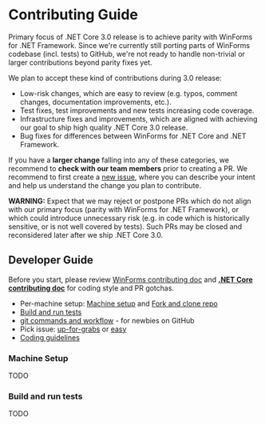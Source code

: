 # Contributing Guide

Primary focus of .NET Core 3.0 release is to achieve parity with WinForms for .NET Framework.
Since we're currently still porting parts of WinForms codebase (incl. tests) to GitHub, we're not ready to handle non-trivial or larger contributions beyond parity fixes yet.

We plan to accept these kind of contributions during 3.0 release:
* Low-risk changes, which are easy to review (e.g. typos, comment changes, documentation improvements, etc.).
* Test fixes, test improvements and new tests increasing code coverage.
* Infrastructure fixes and improvements, which are aligned with achieving our goal to ship high quality .NET Core 3.0 release.
* Bug fixes for differences between WinForms for .NET Core and .NET Framework.

If you have a **larger change** falling into any of these categories, we recommend to **check with our team members** prior to creating a PR.
We recommend to first create a [new issue](https://github.com/dotnet/winforms/issues), where you can describe your intent and help us understand the change you plan to contribute.

**WARNING:** Expect that we may reject or postpone PRs which do not align with our primary focus (parity with WinForms for .NET Framework), 
or which could introduce unnecessary risk (e.g. in code which is historically sensitive, or is not well covered by tests).
Such PRs may be closed and reconsidered later after we ship .NET Core 3.0.



## Developer Guide

Before you start, please review [WinForms contributing doc](TODO) and **[.NET Core contributing doc](https://github.com/dotnet/corefx/blob/master/Documentation/project-docs/contributing.md)** for coding style and PR gotchas.

* Per-machine setup: [Machine setup](#machine-setup) and [Fork and clone repo](https://github.com/dotnet/corefx/wiki/Checking-out-the-code-repository)
* [Build and run tests](#build-and-run-tests)
* [git commands and workflow](https://github.com/dotnet/corefx/wiki/git-reference) - for newbies on GitHub
* Pick issue: [up-for-grabs](https://github.com/dotnet/winforms/issues?q=is%3Aopen+is%3Aissue+label%3Aup-for-grabs) or [easy](https://github.com/dotnet/winforms/issues?utf8=%E2%9C%93&q=is%3Aopen+is%3Aissue+label%3Aeasy)
* [Coding guidelines](https://github.com/dotnet/corefx/tree/master/Documentation#coding-guidelines)

### Machine Setup

TODO

### Build and run tests

TODO
